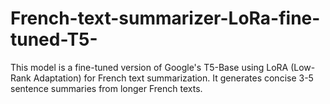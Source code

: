 # French-text-summarizer-LoRa-fine-tuned-T5-
This model is a fine-tuned version of Google's T5-Base using LoRA (Low-Rank Adaptation) for French text summarization. It generates concise 3-5 sentence summaries from longer French texts.
